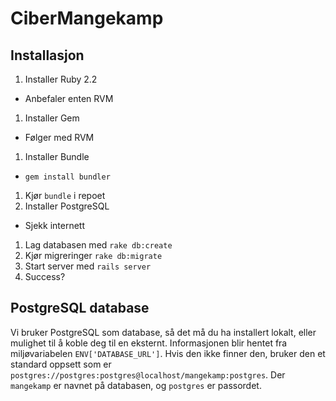 # CiberMangekamp

## Installasjon
1. Installer Ruby 2.2
 * Anbefaler enten RVM
1. Installer Gem
 * Følger med RVM
1. Installer Bundle
 * `gem install bundler`
1. Kjør `bundle` i repoet
1. Installer PostgreSQL
 * Sjekk internett
1. Lag databasen med `rake db:create`
1. Kjør migreringer `rake db:migrate`
1. Start server med `rails server`
1. Success?

## PostgreSQL database
Vi bruker PostgreSQL som database, så det må du ha installert lokalt, eller mulighet til å koble deg til en eksternt.
Informasjonen blir hentet fra miljøvariabelen `ENV['DATABASE_URL']`. Hvis den ikke finner den, bruker den et standard oppsett som er `postgres://postgres:postgres@localhost/mangekamp:postgres`. Der `mangekamp` er navnet på databasen, og `postgres` er passordet.
